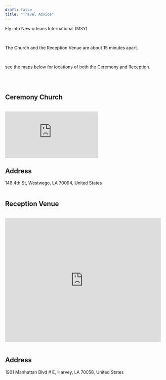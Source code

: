 ```yaml
---
draft: false
title: "Travel Advice"
---
```


Fly into New orleans International (MSY)

<br>

The Church and the Reception Venue are about 15 minutes apart. 

<br>

see the maps below for locations of both the Ceremony and Reception.

<br>
<br>

## Ceremony Church
<br>
<iframe class="google-map" style="border:0;" src="https://www.google.com/maps/embed?pb=!1m18!1m12!1m3!1d1767934.9756237252!2d-92.98473942068503!3d30.065591833988943!2m3!1f0!2f0!3f0!3m2!1i1024!2i768!4f13.1!3m3!1m2!1s0x8620a4cbaf418deb%3A0x4c1901fe1201158e!2sOur%20Lady%20of%20Prompt%20Succor%20Catholic%20Church!5e0!3m2!1sen!2suk!4v1713140915659!5m2!1sen!2suk" allowfullscreen="" loading="lazy" referrerpolicy="no-referrer-when-downgrade"></iframe>

<br>

## Address

146 4th St, 
Westwego, LA 
70094, 
United States
<br>
<br>

## Reception Venue
<br>
<div class="mapouter"><div class="gmap_canvas"><iframe class="gmap_iframe" width="100%" frameborder="0" scrolling="no" marginheight="0" marginwidth="0" src="https://maps.google.com/maps?width=600&amp;height=400&amp;hl=en&amp;q=1901 Manhattan Blvd # E, Harvey, LA 70058&amp;t=&amp;z=14&amp;ie=UTF8&amp;iwloc=B&amp;output=embed"></iframe><a href="https://embed-googlemap.com">embed-googlemap.com</a></div><style>.mapouter{position:relative;text-align:right;width:100%;height:400px;}.gmap_canvas {overflow:hidden;background:none!important;width:100%;height:400px;}.gmap_iframe {height:400px!important;}</style></div>

<br>

## Address 

1901 Manhattan Blvd # E, 
Harvey, LA 
70058,
United States


<!--## By train

Trains from London Paddington to Exeter St David’s are approx ~2hrs 15mins.

You would then need to travel by taxi.

## By taxi

Taxi from Exeter Station to Higher Eggbeer is approx. a 15-20min cab ride.

Please arrange cabs home for your group on Saturday night after the wedding.

<br>

**Taxi Companies:**

Exeter Cars - 01392 555555 ([website](https://www.exetercars.com/))

Apple Taxis Exeter - 01392 666 666 ([website](https://www.appletaxisexeter.co.uk/))

Andrew Mills Taxi - 01392 253588

## By car

**Note: Parking is available on site and cars can be left on site overnight**

Higher Eggbeer is a short drive from Exeter City Centre - approx. 15-20min drive.

From Exeter, take the A30 & exit towards Cheriton Bishop / Crockernwell / Drewsteignton / Tedburn / St Mary.

When you arrive in the village of Cheriton Bishop at the ‘The Old Thatch Inn’ pub on the left, take the next left turn (at the yellow house). This will lead you down a short country lane directly to Higher Eggbeer. There are signs pointing to the entrance.

 -->








